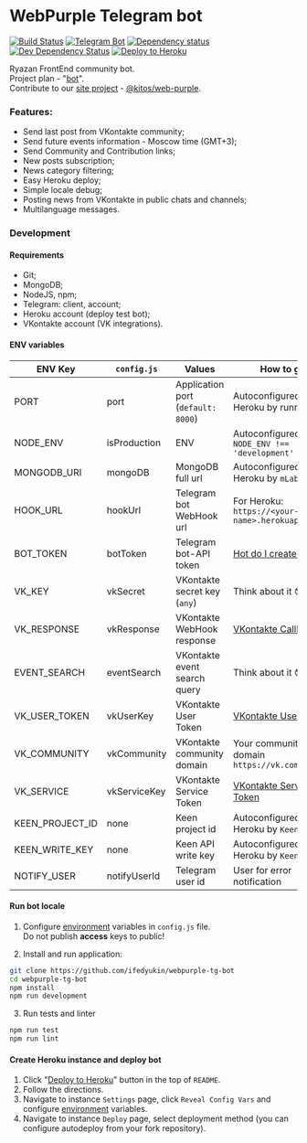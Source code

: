 # WebPurple Telegram bot
[![Build Status](https://travis-ci.org/ifedyukin/webpurple-tg-bot.svg?branch=master)](https://travis-ci.org/ifedyukin/webpurple-tg-bot)
[![Telegram Bot](https://img.shields.io/badge/Telegram-%40WebPurple__bot-0088cc.svg)](https://t.me/WebPurple_bot)
[![Dependency status](https://david-dm.org/ifedyukin/webpurple-tg-bot/status.png)](https://david-dm.org/ifedyukin/webpurple-tg-bot)
[![Dev Dependency Status](https://david-dm.org/ifedyukin/webpurple-tg-bot/dev-status.png)](https://david-dm.org/ifedyukin/webpurple-tg-bot?type=dev)
[![Deploy to Heroku](https://img.shields.io/badge/Deploy_to-Heroku-9777ba.svg)](https://heroku.com/deploy?template=https://github.com/ifedyukin/webpurple-tg-bot)    

Ryazan FrontEnd community bot.    
Project plan - "[bot](https://github.com/ifedyukin/webpurple-tg-bot/projects/1)".    
Contribute to our [site project](https://github.com/kitos/web-purple) - [@kitos/web-purple](https://github.com/kitos/web-purple).    

### Features:
* Send last post from VKontakte community;
* Send future events information - Moscow time (GMT+3);
* Send Community and Contribution links;
* New posts subscription;
* News category filtering;
* Easy Heroku deploy;
* Simple locale debug;
* Posting news from VKontakte in public chats and channels;
* Multilanguage messages.

### Development
#### Requirements
* Git;
* MongoDB;
* NodeJS, npm;
* Telegram: client, account;
* Heroku account (deploy test bot);
* VKontakte account (VK integrations).

#### ENV variables
| ENV Key  | `config.js` | Values | How to get? |
| ------------- | ------------- | ------------- |------------- |
| PORT  | port | Application port (`default: 8000`) | Autoconfigured for Heroku by runner |
| NODE_ENV  | isProduction | ENV | Autoconfigured: `NODE_ENV !== 'development'`  |
| MONGODB_URI | mongoDB  | MongoDB full url  | Autoconfigured for Heroku by `mLab` |
| HOOK_URL  | hookUrl |Telegram bot WebHook url | For Heroku: `https://<your-app-name>.herokuapp.com`  |
| BOT_TOKEN  | botToken | Telegram bot-API token  | [Hot do I create bot?](https://core.telegram.org/bots#3-how-do-i-create-a-bot) |
| VK_KEY | vkSecret | VKontakte secret key (`any`) | Think about it :sunglasses:  |
| VK_RESPONSE | vkResponse | VKontakte WebHook response  | [VKontakte Callback API](https://vk.com/dev/callback_api) | 
| EVENT_SEARCH | eventSearch | VKontakte event search query  |  Think about it :sunglasses:  |
| VK_USER_TOKEN | vkUserKey | VKontakte User Token  | [VKontakte User Token](https://vk.com/dev/access_token?f=1.%20%D0%9A%D0%BB%D1%8E%D1%87%20%D0%B4%D0%BE%D1%81%D1%82%D1%83%D0%BF%D0%B0%20%D0%BF%D0%BE%D0%BB%D1%8C%D0%B7%D0%BE%D0%B2%D0%B0%D1%82%D0%B5%D0%BB%D1%8F) |
| VK_COMMUNITY | vkCommunity | VKontakte community domain  | Your community custom domain `https://vk.com/<domain>` |
| VK_SERVICE | vkServiceKey | VKontakte Service Token  | [VKontakte Service Token](https://vk.com/dev/access_token?f=3.%20%D0%A1%D0%B5%D1%80%D0%B2%D0%B8%D1%81%D0%BD%D1%8B%D0%B9%20%D0%BA%D0%BB%D1%8E%D1%87%20%D0%B4%D0%BE%D1%81%D1%82%D1%83%D0%BF%D0%B0) |
| KEEN_PROJECT_ID | none | Keen project id  | Autoconfigured for Heroku by `Keen` |
| KEEN_WRITE_KEY | none | Keen API write key  | Autoconfigured for Heroku by `Keen` |
| NOTIFY_USER | notifyUserId | Telegram user id  | User for error notification |


#### Run bot locale
1. Configure [environment](https://github.com/ifedyukin/webpurple-tg-bot#env-variables) variables in `config.js` file.    
Do not publish **access** keys to public!    

2. Install and run application:
```bash
git clone https://github.com/ifedyukin/webpurple-tg-bot
cd webpurple-tg-bot
npm install
npm run development
```

3. Run tests and linter
```bash
npm run test
npm run lint
```

#### Create Heroku instance and deploy bot
1. Click "[Deploy to Heroku](https://heroku.com/deploy?template=https://github.com/ifedyukin/webpurple-tg-bot)" button in the top of `README`.
2. Follow the directions.
3.  Navigate to instance `Settings` page, click `Reveal Config Vars` and configure [environment](https://github.com/ifedyukin/webpurple-tg-bot#env-variables) variables.
4. Navigate to instance `Deploy` page, select deployment method (you can configure autodeploy from your fork repository).

